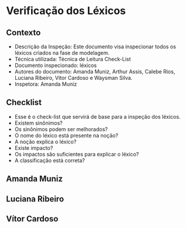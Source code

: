 # Verificação dos Léxicos

## Contexto

- Descrição da Inspeção: Este documento visa inspecionar todos os léxicos criados na fase de modelagem.
- Técnica utilizada: Técnica de Leitura Check-List
- Documento inspecionado: léxicos
- Autores do documento: Amanda Muniz, Arthur Assis, Calebe Rios, Luciana Ribeiro, Vítor Cardoso e Waysman Silva.
- Inspetora: Amanda Muniz

## Checklist

- Esse é o check-list que servirá de base para a inspeção dos léxicos.
- Existem sinônimos?
- Os sinônimos podem ser melhorados?
- O nome do léxico está presente na noção?
- A noção explica o léxico?
- Existe impacto?
- Os impactos são suficientes para explicar o léxico?
- A classificação está correta?

## Amanda Muniz

## Luciana Ribeiro

## Vítor Cardoso
